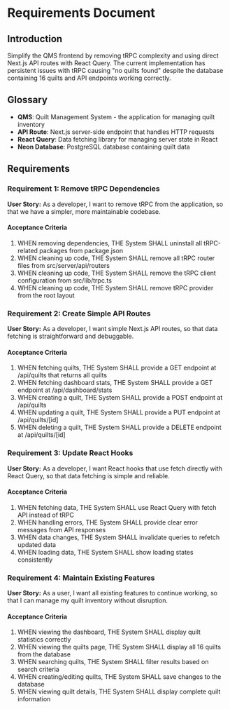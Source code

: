 # Requirements Document

## Introduction

Simplify the QMS frontend by removing tRPC complexity and using direct Next.js API routes with React Query. The current implementation has persistent issues with tRPC causing "no quilts found" despite the database containing 16 quilts and API endpoints working correctly.

## Glossary

- **QMS**: Quilt Management System - the application for managing quilt inventory
- **API Route**: Next.js server-side endpoint that handles HTTP requests
- **React Query**: Data fetching library for managing server state in React
- **Neon Database**: PostgreSQL database containing quilt data

## Requirements

### Requirement 1: Remove tRPC Dependencies

**User Story:** As a developer, I want to remove tRPC from the application, so that we have a simpler, more maintainable codebase.

#### Acceptance Criteria

1. WHEN removing dependencies, THE System SHALL uninstall all tRPC-related packages from package.json
2. WHEN cleaning up code, THE System SHALL remove all tRPC router files from src/server/api/routers
3. WHEN cleaning up code, THE System SHALL remove the tRPC client configuration from src/lib/trpc.ts
4. WHEN cleaning up code, THE System SHALL remove tRPC provider from the root layout

### Requirement 2: Create Simple API Routes

**User Story:** As a developer, I want simple Next.js API routes, so that data fetching is straightforward and debuggable.

#### Acceptance Criteria

1. WHEN fetching quilts, THE System SHALL provide a GET endpoint at /api/quilts that returns all quilts
2. WHEN fetching dashboard stats, THE System SHALL provide a GET endpoint at /api/dashboard/stats
3. WHEN creating a quilt, THE System SHALL provide a POST endpoint at /api/quilts
4. WHEN updating a quilt, THE System SHALL provide a PUT endpoint at /api/quilts/[id]
5. WHEN deleting a quilt, THE System SHALL provide a DELETE endpoint at /api/quilts/[id]

### Requirement 3: Update React Hooks

**User Story:** As a developer, I want React hooks that use fetch directly with React Query, so that data fetching is simple and reliable.

#### Acceptance Criteria

1. WHEN fetching data, THE System SHALL use React Query with fetch API instead of tRPC
2. WHEN handling errors, THE System SHALL provide clear error messages from API responses
3. WHEN data changes, THE System SHALL invalidate queries to refetch updated data
4. WHEN loading data, THE System SHALL show loading states consistently

### Requirement 4: Maintain Existing Features

**User Story:** As a user, I want all existing features to continue working, so that I can manage my quilt inventory without disruption.

#### Acceptance Criteria

1. WHEN viewing the dashboard, THE System SHALL display quilt statistics correctly
2. WHEN viewing the quilts page, THE System SHALL display all 16 quilts from the database
3. WHEN searching quilts, THE System SHALL filter results based on search criteria
4. WHEN creating/editing quilts, THE System SHALL save changes to the database
5. WHEN viewing quilt details, THE System SHALL display complete quilt information
